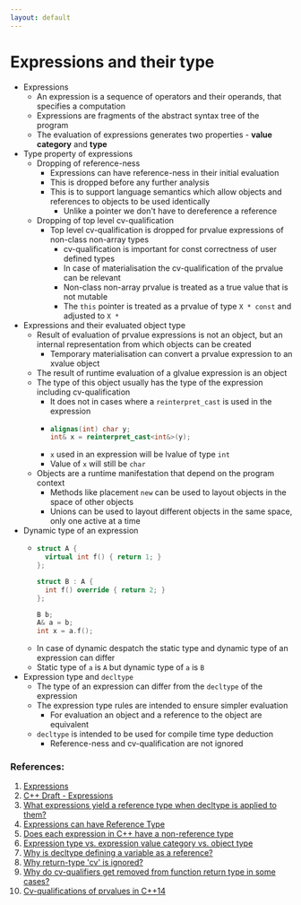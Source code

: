 ```yaml
---
layout: default
---
```

# Expressions and their type
- Expressions
  - An expression is a sequence of operators and their operands, that specifies a computation
  - Expressions are fragments of the abstract syntax tree of the program
  - The evaluation of expressions generates two properties - **value category** and **type**
- Type property of expressions
  - Dropping of reference-ness
    - Expressions can have reference-ness in their initial evaluation
    - This is dropped before any further analysis
    - This is to support language semantics which allow objects and references to objects to be used identically
      - Unlike a pointer we don't have to dereference a reference
  - Dropping of top level cv-qualification
    - Top level cv-qualification is dropped for prvalue expressions of non-class non-array types
      - cv-qualification is important for const correctness of user defined types
      - In case of materialisation the cv-qualification of the prvalue can be relevant
      - Non-class non-array prvalue is treated as a true value that is not mutable
      - The `this` pointer is treated as a prvalue of type `X * const` and adjusted to `X *`
- Expressions and their evaluated object type
  - Result of evaluation of prvalue expressions is not an object, but an internal representation from which objects can be created
    - Temporary materialisation can convert a prvalue expression to an xvalue object
  - The result of runtime evaluation of a glvalue expression is an object
  - The type of this object usually has the type of the expression including cv-qualification
    - It does not in cases where a `reinterpret_cast` is used in the expression
    - ```cpp
      alignas(int) char y;
      int& x = reinterpret_cast<int&>(y);
      ```
    - `x` used in an expression will be lvalue of type `int`
    - Value of `x` will still be `char`
  - Objects are a runtime manifestation that depend on the program context
    - Methods like placement `new` can be used to layout objects in the space of other objects
    - Unions can be used to layout different objects in the same space, only one active at a time
- Dynamic type of an expression
  - ```cpp
    struct A {
      virtual int f() { return 1; }
    };

    struct B : A {
      int f() override { return 2; }
    };

    B b;
    A& a = b;
    int x = a.f();
    ```
  - In case of dynamic despatch the static type and dynamic type of an expression can differ
  - Static type of `a` is `A` but dynamic type of `a` is `B`
- Expression type and `decltype`
  - The type of an expression can differ from the `decltype` of the expression
  - The expression type rules are intended to ensure simpler evaluation
    - For evaluation an object and a reference to the object are equivalent 
  - `decltype` is intended to be used for compile time type deduction
    - Reference-ness and cv-qualification are not ignored


### References:
1. [Expressions](https://en.cppreference.com/w/cpp/language/expressions)
1. [C++ Draft - Expressions](https://eel.is/c++draft/expr.prop)
1. [What expressions yield a reference type when decltype is applied to them?](https://stackoverflow.com/questions/17241614/what-expressions-yield-a-reference-type-when-decltype-is-applied-to-them)
1. [Expressions can have Reference Type](http://scottmeyers.blogspot.com/2015/02/expressions-can-have-reference-type.html)
1. [Does each expression in C++ have a non-reference type](https://stackoverflow.com/questions/67415226/does-each-expression-in-c-have-a-non-reference-type)
1. [Expression type vs. expression value category vs. object type](https://stackoverflow.com/questions/74056103/expression-type-vs-expression-value-category-vs-object-type-and-when-is-which)
1. [Why is decltype defining a variable as a reference?](https://stackoverflow.com/questions/32289055/why-is-decltype-defining-a-variable-as-a-reference)
1. [Why return-type 'cv' is ignored?](https://stackoverflow.com/questions/27970737/why-return-type-cv-is-ignored)
1. [Why do cv-qualifiers get removed from function return type in some cases?](https://stackoverflow.com/questions/58154663/why-do-cv-qualifiers-get-removed-from-function-return-type-in-some-cases)
1. [Cv-qualifications of prvalues in C++14](https://stackoverflow.com/questions/42989034/cv-qualifications-of-prvalues-in-c14)

